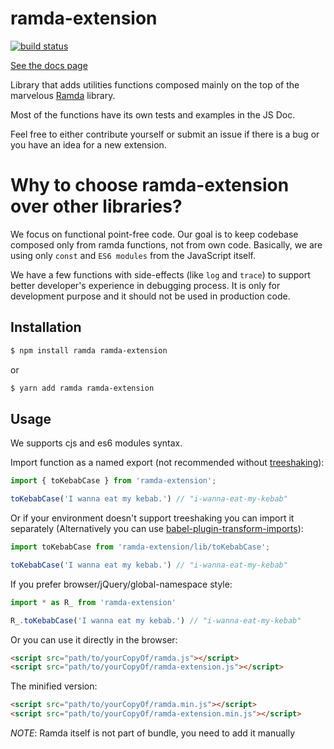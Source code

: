 # ramda-extension

[![build status](https://img.shields.io/travis/tommmyy/ramda-extension/master.svg?style=flat-square)](https://travis-ci.org/tommmyy/ramda-extension)

[See the docs page](https://ramda-extension.firebaseapp.com)

Library that adds utilities functions composed mainly on the top of the marvelous [Ramda](http://ramdajs.com) library.

Most of the functions have its own tests and examples in the JS Doc.

Feel free to either contribute yourself or submit an issue if there is a bug or you have an idea for a new extension.

# Why to choose ramda-extension over other libraries?

We focus on functional point-free code. Our goal is to keep codebase composed only from ramda functions, not from own code. Basically, we are using only `const` and `ES6 modules` from the JavaScript itself.

We have a few functions with side-effects (like `log` and `trace`) to support better developer's experience in debugging process. It is only for development purpose and it should not be used in production code.

## Installation

```bash
$ npm install ramda ramda-extension
```

or

```bash
$ yarn add ramda ramda-extension
```

## Usage

We supports cjs and es6 modules syntax.

Import function as a named export (not recommended without [treeshaking](https://webpack.js.org/guides/tree-shaking/)):

```js
import { toKebabCase } from 'ramda-extension';

toKebabCase('I wanna eat my kebab.') // "i-wanna-eat-my-kebab"
```
Or if your environment doesn't support treeshaking you can import it separately (Alternatively you can use [babel-plugin-transform-imports](https://www.npmjs.com/package/babel-plugin-transform-imports)):

```js
import toKebabCase from 'ramda-extension/lib/toKebabCase';

toKebabCase('I wanna eat my kebab.') // "i-wanna-eat-my-kebab"
```

If you prefer browser/jQuery/global-namespace style:

```js
import * as R_ from 'ramda-extension'

R_.toKebabCase('I wanna eat my kebab.') // "i-wanna-eat-my-kebab"
```

Or you can use it directly in the browser:

```html
<script src="path/to/yourCopyOf/ramda.js"></script>
<script src="path/to/yourCopyOf/ramda-extension.js"></script>
```

The minified version:

```html
<script src="path/to/yourCopyOf/ramda.min.js"></script>
<script src="path/to/yourCopyOf/ramda-extension.min.js"></script>
```

_NOTE_: Ramda itself is not part of bundle, you need to add it manually
